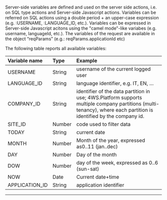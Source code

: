 Server-side variables are defined and used on the server side actions, i.e. on SQL type actions and Server-side Javascript actions.
Variables can be referred on SQL actions using a double period + an upper-case expression (e.g. :USERNAME, :LANGUAGE_ID, etc.).
Variables can be expressed in Server-side Javascript acitons using the "camel mode"-like variabes (e.g. username, languageId, etc.). The variables of the request are available in the object &#8220;reqParams&#8221; (e.g.: reqParams.applicationId etc)

The following table reports all available variables:

|  **Variable name**  |  **Type**  |  **Example**  |
| :--- | :--- | :--- |
| USERNAME | String | username of the current logged user |
| LANGUAGE_ID | String | language identifier, e.g. IT, EN, &#8230; |
| COMPANY_ID | String | identifier of the data partition in use; 4WS.Platform supports multiple company partitions (multi-tenancy), where each partition is identified by the company id. |
| SITE_ID | Number | code used to filter data |
| TODAY  | String | current date |
| MONTH | Number | Month of the year, expressed as0..11 (jan..dec) |
| DAY | Number | Day of the month |
| DOW | Number | day of the week, expressed as 0..6 (sun-sat) |
| NOW | Date | Current date+time |
| APPLICATION_ID | String | application identifier |


                

---


